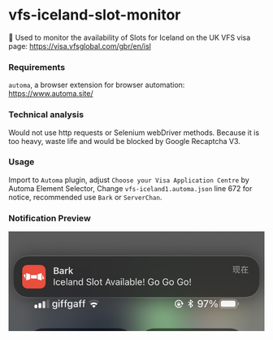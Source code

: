 # vfs-iceland-slot-monitor
🤖️ Used to monitor the availability of Slots for Iceland on the UK VFS visa page: https://visa.vfsglobal.com/gbr/en/isl

### Requirements
`automa`, a browser extension for browser automation: https://www.automa.site/

### Technical analysis
Would not use http requests or Selenium webDriver methods. Because it is too heavy, waste life and would be blocked by Google Recaptcha V3.

### Usage
Import to `Automa` plugin, adjust `Choose your Visa Application Centre` by Automa Element Selector, Change `vfs-iceland1.automa.json` line 672 for notice, recommended use `Bark` or `ServerChan`.

### Notification Preview
![notice.jpg](notice-preview.jpg)